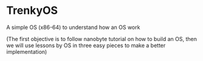 # TrenkyOS
 A simple OS (x86-64) to understand how an OS work

(The first objective is to follow nanobyte tutorial on how to build an OS, then we will use lessons by OS in three easy pieces to make a better implementation)